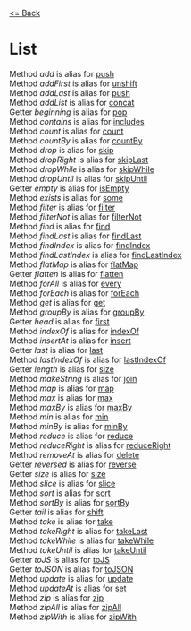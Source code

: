 [<= Back](../)

# List

Method <i>add</i> is alias for [push](https://facebook.github.io/immutable-js/docs/#/List/push) </br>
Method <i>addFirst</i> is alias for [unshift](https://facebook.github.io/immutable-js/docs/#/List/unshift) </br>
Method <i>addLast</i> is alias for [push](https://facebook.github.io/immutable-js/docs/#/List/push) </br>
Method <i>addList</i> is alias for [concat](https://facebook.github.io/immutable-js/docs/#/List/concat) </br>
Getter <i>beginning</i> is alias for [pop](https://facebook.github.io/immutable-js/docs/#/List/pop) </br>
Method <i>contains</i> is alias for [includes](https://facebook.github.io/immutable-js/docs/#/List/includes) </br>
Method <i>count</i> is alias for [count](https://facebook.github.io/immutable-js/docs/#/List/count) </br>
Method <i>countBy</i> is alias for [countBy](https://facebook.github.io/immutable-js/docs/#/List/countBy) </br>
Method <i>drop</i> is alias for [skip](https://facebook.github.io/immutable-js/docs/#/List/skip) </br>
Method <i>dropRight</i> is alias for [skipLast](https://facebook.github.io/immutable-js/docs/#/List/skipLast) </br>
Method <i>dropWhile</i> is alias for [skipWhile](https://facebook.github.io/immutable-js/docs/#/List/skipWhile) </br>
Method <i>dropUntil</i> is alias for [skipUntil](https://facebook.github.io/immutable-js/docs/#/List/skipUntil) </br>
Getter <i>empty</i> is alias for [isEmpty](https://facebook.github.io/immutable-js/docs/#/List/isEmpty) </br>
Method <i>exists</i> is alias for [some](https://facebook.github.io/immutable-js/docs/#/List/some) </br>
Method <i>filter</i> is alias for [filter](https://facebook.github.io/immutable-js/docs/#/List/filter) </br>
Method <i>filterNot</i> is alias for [filterNot](https://facebook.github.io/immutable-js/docs/#/List/filterNot) </br>
Method <i>find</i> is alias for [find](https://facebook.github.io/immutable-js/docs/#/List/find) </br>
Method <i>findLast</i> is alias for [findLast](https://facebook.github.io/immutable-js/docs/#/List/findLast) </br>
Method <i>findIndex</i> is alias for [findIndex](https://facebook.github.io/immutable-js/docs/#/List/findIndex) </br>
Method <i>findLastIndex</i> is alias for [findLastIndex](https://facebook.github.io/immutable-js/docs/#/List/findLastIndex) </br>
Method <i>flatMap</i> is alias for [flatMap](https://facebook.github.io/immutable-js/docs/#/List/flatMap) </br>
Getter <i>flatten</i> is alias for [flatten](https://facebook.github.io/immutable-js/docs/#/List/flatten) </br>
Method <i>forAll</i> is alias for [every](https://facebook.github.io/immutable-js/docs/#/List/every) </br>
Method <i>forEach</i> is alias for [forEach](https://facebook.github.io/immutable-js/docs/#/List/forEach) </br>
Method <i>get</i> is alias for [get](https://facebook.github.io/immutable-js/docs/#/List/get) </br>
Method <i>groupBy</i> is alias for [groupBy](https://facebook.github.io/immutable-js/docs/#/List/groupBy) </br>
Getter <i>head</i> is alias for [first](https://facebook.github.io/immutable-js/docs/#/List/first) </br>
Method <i>indexOf</i> is alias for [indexOf](https://facebook.github.io/immutable-js/docs/#/List/indexOf) </br>
Method <i>insertAt</i> is alias for [insert](https://facebook.github.io/immutable-js/docs/#/List/insert) </br>
Getter <i>last</i> is alias for [last](https://facebook.github.io/immutable-js/docs/#/List/last) </br>
Method <i>lastIndexOf</i> is alias for [lastIndexOf](https://facebook.github.io/immutable-js/docs/#/List/lastIndexOf) </br>
Getter <i>length</i> is alias for [size](https://facebook.github.io/immutable-js/docs/#/List/size) </br>
Method <i>makeString</i> is alias for [join](https://facebook.github.io/immutable-js/docs/#/List/join) </br>
Method <i>map</i> is alias for [map](https://facebook.github.io/immutable-js/docs/#/List/map) </br>
Method <i>max</i> is alias for [max](https://facebook.github.io/immutable-js/docs/#/List/max) </br>
Method <i>maxBy</i> is alias for [maxBy](https://facebook.github.io/immutable-js/docs/#/List/maxBy) </br>
Method <i>min</i> is alias for [min](https://facebook.github.io/immutable-js/docs/#/List/min) </br>
Method <i>minBy</i> is alias for [minBy](https://facebook.github.io/immutable-js/docs/#/List/minBy) </br>
Method <i>reduce</i> is alias for [reduce](https://facebook.github.io/immutable-js/docs/#/List/reduce) </br>
Method <i>reduceRight</i> is alias for [reduceRight](https://facebook.github.io/immutable-js/docs/#/List/reduceRight) </br>
Method <i>removeAt</i> is alias for [delete](https://facebook.github.io/immutable-js/docs/#/List/delete) </br>
Getter <i>reversed</i> is alias for [reverse](https://facebook.github.io/immutable-js/docs/#/List/reverse) </br>
Getter <i>size</i> is alias for [size](https://facebook.github.io/immutable-js/docs/#/List/size) </br>
Method <i>slice</i> is alias for [slice](https://facebook.github.io/immutable-js/docs/#/List/slice) </br>
Method <i>sort</i> is alias for [sort](https://facebook.github.io/immutable-js/docs/#/List/sort) </br>
Method <i>sortBy</i> is alias for [sortBy](https://facebook.github.io/immutable-js/docs/#/List/sortBy) </br>
Getter <i>tail</i> is alias for [shift](https://facebook.github.io/immutable-js/docs/#/List/shift) </br>
Method <i>take</i> is alias for [take](https://facebook.github.io/immutable-js/docs/#/List/take) </br>
Method <i>takeRight</i> is alias for [takeLast](https://facebook.github.io/immutable-js/docs/#/List/takeLast) </br>
Method <i>takeWhile</i> is alias for [takeWhile](https://facebook.github.io/immutable-js/docs/#/List/takeWhile) </br>
Method <i>takeUntil</i> is alias for [takeUntil](https://facebook.github.io/immutable-js/docs/#/List/takeUntil) </br>
Getter <i>toJS</i> is alias for [toJS](https://facebook.github.io/immutable-js/docs/#/List/toJS) </br>
Getter <i>toJSON</i> is alias for [toJSON](https://facebook.github.io/immutable-js/docs/#/List/toJSON) </br>
Method <i>update</i> is alias for [update](https://facebook.github.io/immutable-js/docs/#/List/update) </br>
Method <i>updateAt</i> is alias for [set](https://facebook.github.io/immutable-js/docs/#/List/set) </br>
Method <i>zip</i> is alias for [zip](https://facebook.github.io/immutable-js/docs/#/List/zip) </br>
Method <i>zipAll</i> is alias for [zipAll](https://facebook.github.io/immutable-js/docs/#/List/zipAll) </br>
Method <i>zipWith</i> is alias for [zipWith](https://facebook.github.io/immutable-js/docs/#/List/zipWith) </br>
